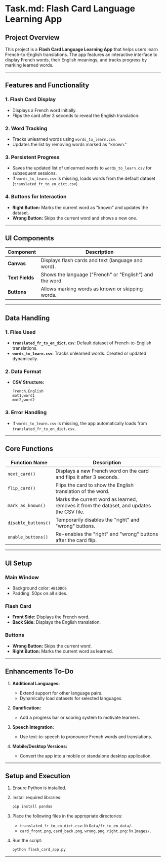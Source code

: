 # Task.md: Flash Card Language Learning App

## Project Overview
This project is a **Flash Card Language Learning App** that helps users learn French-to-English translations. The app features an interactive interface to display French words, their English meanings, and tracks progress by marking learned words.

---

## Features and Functionality

### 1. **Flash Card Display**
   - Displays a French word initially.
   - Flips the card after 3 seconds to reveal the English translation.

### 2. **Word Tracking**
   - Tracks unlearned words using `words_to_learn.csv`.
   - Updates the list by removing words marked as "known."

### 3. **Persistent Progress**
   - Saves the updated list of unlearned words to `words_to_learn.csv` for subsequent sessions.
   - If `words_to_learn.csv` is missing, loads words from the default dataset (`translated_fr_to_en_dict.csv`).

### 4. **Buttons for Interaction**
   - **Right Button:** Marks the current word as "known" and updates the dataset.
   - **Wrong Button:** Skips the current word and shows a new one.

---

## UI Components

| **Component**   | **Description**                                          |
|-----------------|----------------------------------------------------------|
| **Canvas**      | Displays flash cards and text (language and word).       |
| **Text Fields** | Shows the language ("French" or "English") and the word. |
| **Buttons**     | Allows marking words as known or skipping words.         |

---

## Data Handling

### 1. **Files Used**
   - **`translated_fr_to_en_dict.csv`**: Default dataset of French-to-English translations.
   - **`words_to_learn.csv`**: Tracks unlearned words. Created or updated dynamically.

### 2. **Data Format**
   - **CSV Structure:**
     ```csv
     French,English
     mot1,word1
     mot2,word2
     ```

### 3. **Error Handling**
   - If `words_to_learn.csv` is missing, the app automatically loads from `translated_fr_to_en_dict.csv`.

---

## Core Functions

| **Function Name**   | **Description**                                                                           |
|---------------------|-------------------------------------------------------------------------------------------|
| `next_card()`       | Displays a new French word on the card and flips it after 3 seconds.                      |
| `flip_card()`       | Flips the card to show the English translation of the word.                               |
| `mark_as_known()`   | Marks the current word as learned, removes it from the dataset, and updates the CSV file. |
| `disable_buttons()` | Temporarily disables the "right" and "wrong" buttons.                                     |
| `enable_buttons()`  | Re-enables the "right" and "wrong" buttons after the card flip.                           |

---

## UI Setup

### Main Window
- Background color: `#B1DDC6`
- Padding: 50px on all sides.

### Flash Card
- **Front Side:** Displays the French word.
- **Back Side:** Displays the English translation.

### Buttons
- **Wrong Button:** Skips the current word.
- **Right Button:** Marks the current word as learned.

---

## Enhancements To-Do

1. **Additional Languages:**
   - Extend support for other language pairs.
   - Dynamically load datasets for selected languages.

2. **Gamification:**
   - Add a progress bar or scoring system to motivate learners.

3. **Speech Integration:**
   - Use text-to-speech to pronounce French words and translations.

4. **Mobile/Desktop Versions:**
   - Convert the app into a mobile or standalone desktop application.

---

## Setup and Execution

1. Ensure Python is installed.
2. Install required libraries:
   ```bash
   pip install pandas
   ```
3. Place the following files in the appropriate directories:
   - `translated_fr_to_en_dict.csv`: In `Data/fr_to_en_data/`.
   - `card_front.png`, `card_back.png`, `wrong.png`, `right.png`: In `Images/`.

4. Run the script:
   ```bash
   python flash_card_app.py
   ```
---